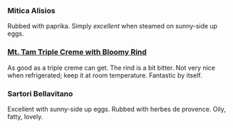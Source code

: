 ### Mitica Alisios

Rubbed with paprika. Simply _excellent_ when steamed on sunny-side up eggs.

### [Mt. Tam Triple Creme with Bloomy Rind](https://cowgirlcreamery.com/pages/mt-tam)

As good as a triple creme can get. The rind is a bit bitter. Not very nice when refrigerated; keep it at room temperature. Fantastic by itself.

### Sartori Bellavitano

Excellent with sunny-side up eggs. Rubbed with herbes de provence. Oily, fatty, lovely.

